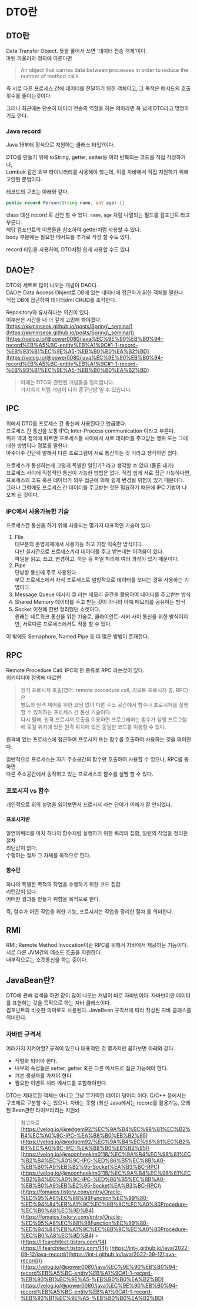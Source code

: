 # DTO란

## DTO란

Data Transfer Object. 뜻을 풀어서 쓰면 '데이터 전송 객체'이다.\
마틴 파울러의 정의에 따른다면

> An object that carries data between processes in order to reduce the number of method calls.

즉 서로 다른 프로세스 간에 데이터를 전달하기 위한 객체이고, 그 목적은 메서드의 호출 횟수를 줄이는것이다.

그러나 최근에는 단순히 데이터 전송의 역할을 하는 의마라면 폭 넓게 DTO라고 명명하기도 한다.

### Java record

Java 16부터 정식으로 지원하는 클래스 타입?이다.

DTO를 만들기 위해 toString, getter, setter등 여러 반복되는 코드를 직접 작성하거나,\
Lombok 같은 외부 라이브러리를 사용해야 했는데, 이를 자바에서 직접 지원하기 위해 고안된 문법이다.

레코드의 구조는 아래와 같다.

```java
public record Person(String name, int age) {}
```

class 대신 record 로 선언 할 수 있다. `name`, `age` 처럼 나열되는 필드를 컴포넌트 라고 부른다.\
해당 컴포넌트의 이름들을 참조하여 getter처럼 사용할 수 있다.\
body 부분에는 필요한 메서드를 추가로 작성 할 수도 있다.

record 타입을 사용하여, DTO처럼 쉽게 사용할 수도 있다.

## DAO는?

DTO와 세트로 많이 나오는 개념이 DAO다.\
DAO는 Data Access Object로 DB에 있는 데이터에 접근하기 위한 객체를 말한다.\
직접 DB에 접근하여 데이터dml CRUD를 조작한다.

Repository와 유사하다는 의견이 있다.\
이부분은 시간을 내 더 깊게 고민해 봐야겠다.\
[https://kkminseok.github.io/posts/Spring\_semina/](https://kkminseok.github.io/posts/Spring\_semina/)\
[https://velog.io/@power0080/java%EC%9E%90%EB%B0%94-record%EB%A5%BC-entity%EB%A1%9C#1-1-record-%EB%93%B1%EC%9E%A5-%EB%B0%B0%EA%B2%BD](https://velog.io/@power0080/java%EC%9E%90%EB%B0%94-record%EB%A5%BC-entity%EB%A1%9C#1-1-record-%EB%93%B1%EC%9E%A5-%EB%B0%B0%EA%B2%BD)



> 아래는 DTO와 관련된 개념들을 정리합니다.\
> 가지치기 처럼 개념이 나와 중구난방 일 수 있습니다.

## IPC

위에서 DTO를 프로세스 간 통신에 사용된다고 언급했다.\
프로세스 간 통신을 보통 IPC; Inter-Process communication 이라고 부른다.\
위키 백과 정의에 따르면 프로세스들 사이에서 서로 데이터를 주고받는 행위 또는 그에 대한 방법이나 경로를 말한다.\
아주아주 간단히 말해서 다른 프로그램이 서로 통신하는 것 이라고 생각하면 쉽다.

프로세스가 통신하는게 그렇게 특별한 일인가? 라고 생각할 수 있다.(물론 내가)\
프로세스 사이에 직접적인 통신이 가능한 방법은 없다. 직접 쉽게 서로 접근 가능하다면,\
프로세스의 코드 혹은 데이터가 외부 접근에 의해 쉽게 변경될 위험이 있기 때문이다.\
그러나 그럼에도 프로세스 간 데이터를 주고받는 것은 필요하기 때문에 IPC 기법이 나오게 된 것이다.

### IPC에서 사용가능한 기술

프로세스간 통신을 하기 위해 사용되는 몇가지 대표적인 기술이 있다.

1. File\
   대부분의 운영체제에서 사용가능 하고 가장 익숙한 방식이다.\
   다만 실시간으로 프로세스끼리 데이터를 주고 받는데는 어려움이 있다.\
   파일을 읽고, 쓰고, 변경하고, 하는 등 파일 처리에 여러 과정이 있기 때문이다.
2. Pipe\
   단방향 통신에 주로 사용된다.\
   부모 프로세스에서 자식 프로세스로 일방적으로 데이터를 보내는 경우 사용하는 기법이다.
3. Message Queue 메시지 큐 라는 메모리 공간을 활용하여 데이터를 주고받는 방식
4. Shared Memory 데이터를 주고 받는 것이 아니라 아예 메모리를 공유하는 방식
5. Socket 이전에 한번 정리했던 소켓이다.\
   원래는 네트워크 통신을 위한 기술로, 클라이언트-서버 사이 통신을 위한 방식이지만, 서로다른 프로세스에서도 적용 할 수 있다.

이 밖에도 Semaphore, Named Pipe 등 더 많은 방법이 존재한다.

## RPC

Remote Procedure Call. IPC의 한 종류로 RPC 라는것이 있다.\
위키피디아 정의에 따르면

> 원격 프로시저 호출(영어: remote procedure call, 리모트 프로시저 콜, RPC)은\
> 별도의 원격 제어를 위한 코딩 없이 다른 주소 공간에서 함수나 프로시저를 실행할 수 있게하는 프로세스 간 통신 기술이다.\
> 다시 말해, 원격 프로시저 호출을 이용하면 프로그래머는 함수가 실행 프로그램에 로컬 위치에 있든 원격 위치에 있든 동일한 코드를 이용할 수 있다.

원격에 있는 프로세스에 접근하여 프로시저 또는 함수를 호출하여 사용하는 것을 의미한다.

일반적으로 프로세스는 자기 주소공간의 함수만 호출하여 사용할 수 있으나, RPC를 통하면\
다른 주소공간에서 동작하고 있는 프로세스의 함수를 실핼 할 수 있다.

### 프로시저 vs 함수

개인적으로 위의 설명을 읽어보면서 프로시저 라는 단어가 이해가 잘 안되었다.

#### 프로시저란

일연의쿼리를 마치 하나의 함수처럼 실행하기 위한 쿼리의 집합, 일련의 작업을 정리한 절차\
리턴값이 없다.\
수행하는 절차 그 자체를 목적으로 한다.

#### 함수란

하나의 특별한 목적의 작업을 수행하기 위한 코드 집합.\
리턴값이 있다.\
어떠한 결과를 만들기 위함을 목적으로 한다.

즉, 함수가 어떤 작업을 위한 기능, 프로시저는 작업을 정리한 절차 를 의미한다.

## RMI

RMI; Remote Method Invocation이란 RPC를 위해서 자바에서 제공하는 기능이다.\
서로 다른 JVM간의 메소드 호출을 지원한다.\
내부적으로는 소켓통신을 하는 중이다.

## JavaBean란?

DTO에 관해 검색을 하면 같이 많이 나오는 개념이 바로 자바빈이다. 자바빈이란 데이터를 표현하는 것을 목적으로 하는 자바 클래스이다.\
컴포넌트와 비슷한 의미로도 사용된다. JavaBean 규격서에 따라 작성된 자바 클래스를 의미한다.

### 자바빈 규격서

여러가지 지켜야할? 규격이 있으나 대표적인 것 몇가지만 꼽아보면 아래와 같다.

* 직렬화 되어야 한다.
* 내부의 속성들은 setter, getter 혹은 다른 메서드로 접근 가능해야 한다.
* 기본 생성자를 가져야 한다.
* 필요한 이벤트 처리 메서드를 포함해야한다.

DTO는 제대로된 객체는 아니고 그냥 무기력한 데이터 덩어리 이다. C/C++ 등에서는 구조체로 구분할 수는 있으나, 자바는 못함 (최신 Java에서는 record를 활용가능, 오래된 Bean관련 라이브러리는 지원x)

> 참고자료\
> [https://velog.io/@redgem92/%EC%9A%B4%EC%98%81%EC%B2%B4%EC%A0%9C-IPC-%EA%B8%B0%EB%B2%95](https://velog.io/@redgem92/%EC%9A%B4%EC%98%81%EC%B2%B4%EC%A0%9C-IPC-%EA%B8%B0%EB%B2%95)\
> [https://velog.io/@moonheekim0118/%EC%9A%B4%EC%98%81%EC%B2%B4%EC%A0%9C-IPC-%ED%86%B5%EC%8B%A0-%EB%B0%A9%EB%B2%95-Socket%EA%B3%BC-RPC](https://velog.io/@moonheekim0118/%EC%9A%B4%EC%98%81%EC%B2%B4%EC%A0%9C-IPC-%ED%86%B5%EC%8B%A0-%EB%B0%A9%EB%B2%95-Socket%EA%B3%BC-RPC)\
> [https://fomaios.tistory.com/entry/Oracle-%ED%95%A8%EC%88%98Function%EC%99%80-%ED%94%84%EB%A1%9C%EC%8B%9C%EC%A0%80Procedure-%EC%B0%A8%EC%9D%B4](https://fomaios.tistory.com/entry/Oracle-%ED%95%A8%EC%88%98Function%EC%99%80-%ED%94%84%EB%A1%9C%EC%8B%9C%EC%A0%80Procedure-%EC%B0%A8%EC%9D%B4) >\
> [https://lifearchitect.tistory.com/14](https://lifearchitect.tistory.com/14)\
> [https://int-i.github.io/java/2022-09-12/java-record/](https://int-i.github.io/java/2022-09-12/java-record/)\
> [https://velog.io/@power0080/java%EC%9E%90%EB%B0%94-record%EB%A5%BC-entity%EB%A1%9C#1-1-record-%EB%93%B1%EC%9E%A5-%EB%B0%B0%EA%B2%BD](https://velog.io/@power0080/java%EC%9E%90%EB%B0%94-record%EB%A5%BC-entity%EB%A1%9C#1-1-record-%EB%93%B1%EC%9E%A5-%EB%B0%B0%EA%B2%BD)
